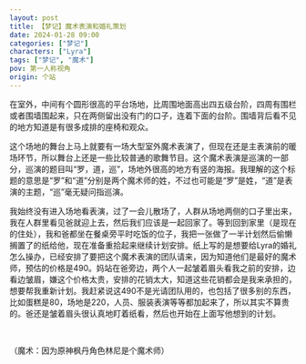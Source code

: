 ```yaml
---
layout: post
title: 【梦记】魔术表演和婚礼策划
date: 2024-01-28 09:00
categories: ["梦记"]
characters: ["Lyra"]
tags: ["梦记", "魔术"]
pov: 第一人称视角
origin: 个站
---
```


在室外，中间有个圆形很高的平台场地，比周围地面高出四五级台阶，四周有围栏或者围墙围起来，只在两侧留出没有门的口子，连着下面的台阶。围墙背后看不见的地方知道是有很多成排的座椅和观众。

这个场地的舞台上马上就要有一场大型室外魔术表演了，但现在还是主表演前的暖场环节，所以舞台上还是一些比较普通的歌舞节目。这个魔术表演是巡演的一部分，巡演的题目叫“罗，道，巡”，场地外很高的地方有竖的海报。我理解的这个标题的意思是“罗”和“道”分别是两个魔术师的姓，不过也可能是“罗”是姓，“道”是表演的主题，“巡”毫无疑问指巡演。

我始终没有进入场地看表演，过了一会儿散场了，人群从场地两侧的口子里出来，我在人群里看见爸就迎上去，然后我们应该是一起回家了。等到回到家里（是现在的住处），我和爸都坐在餐桌旁平时吃饭的位子，我把一张做了一半计划然后偷懒搁置了的纸给他，现在准备重拾起来继续计划安排。纸上写的是想要给Lyra的婚礼怎么操办，已经安排了要把这个魔术表演的团队请来，因为知道他们是最好的魔术师，预估的价格是490。妈站在爸旁边，两个人一起皱着眉头看我之前的安排，边看边皱眉，嫌这个价格太贵，安排的花销太大，知道这些花销都会是我来承担的，想要帮我重新计划。我赶紧说这490不是光请团队用的，也包括了很多别的东西，比如蛋糕是80，场地是220，人员、服装表演等等都加起来了，所以其实不算贵的。爸还是皱着眉头很认真地盯着纸看，然后也开始在上面写他想到的计划。

<br>

（魔术：因为原神枫丹角色林尼是个魔术师）
